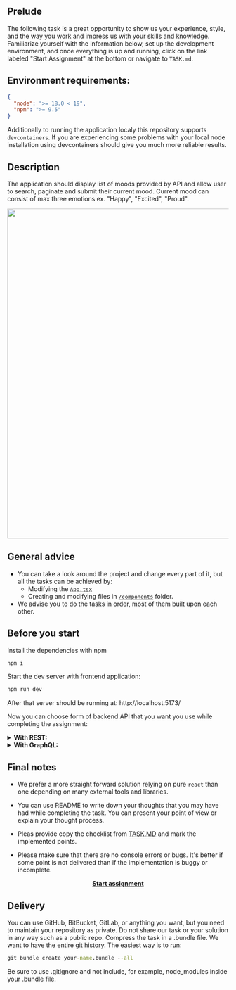 ## Prelude

The following task is a great opportunity to show us your experience, style, and the way you work and impress us with your skills and knowledge. Familiarize yourself with the information below, set up the development environment, and once everything is up and running, click on the link labeled "Start Assignment" at the bottom or navigate to `TASK.md`.

## Environment requirements: 

```json
{
  "node": ">= 18.0 < 19",
  "npm": ">= 9.5"
}
```

Additionally to running the application localy this repository supports `devcontainers`. If you are experiencing some problems with your local node installation using devcontainers should give you much more reliable results.

## Description
The application should display list of moods provided by API and allow user to search, paginate and submit their current mood. Current mood can consist of max three emotions ex. "Happy", "Excited", "Proud".

<p align="center"><img src="./.github/screen-1.png" width="750px" /></p>

## General advice

- You can take a look around the project and change every part of it, but all the tasks can be achieved by:
  - Modifying the [`App.tsx`](./src/App.tsx) 
  - Creating and modifying files in [`/components`](./src/components/) folder.
- We advise you to do the tasks in order, most of them built upon each other.

## Before you start

Install the dependencies with npm
```cmd
npm i
```

Start the dev server with frontend application:
```cmd
npm run dev
```

After that server should be running at: http://localhost:5173/


Now you can choose form of backend API that you want you use while completing the assignment:

<details>
<summary><strong>With REST:</strong></summary>
<p></p>
<p>Start the REST server with command:</p>


```cmd
npm run serve:rest
```
</details>

<details>
<summary><strong>With GraphQL:</strong></summary>
<p></p>
<p>Start the GraphQL server with command:</p>


```cmd
npm run serve:graphql
```
</details>

## Final notes

- We prefer a more straight forward solution relying on pure `react` than one depending on many external tools and libraries.

- You can use README to write down your thoughts that you may have had while completing the task. You can present your point of view or explain your thought process. 

- Pleas provide copy the checklist from [TASK.MD](./TASK.md) and mark the implemented points.

- Please make sure that there are no console errors or bugs. It's better if some point is not delivered than if the implementation is buggy or incomplete.


<p align="center"><a href="./TASK.MD"><strong>Start assignment</strong></a></p>

## Delivery

You can use GitHub, BitBucket, GitLab, or anything you want, but you need to maintain your repository as private. Do not share our task or your solution in any way such as a public repo.
Compress the task in a .bundle file. We want to have the entire git history. The easiest way is to run:
```cmd
git bundle create your-name.bundle --all
```
Be sure to use .gitignore and not include, for example, node_modules inside your .bundle file.
